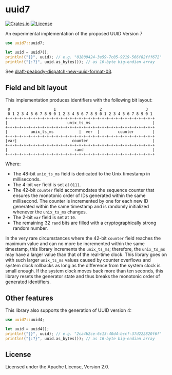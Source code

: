 # uuid7

[![Crates.io](https://img.shields.io/crates/v/uuid7)](https://crates.io/crates/uuid7)
[![License](https://img.shields.io/crates/l/uuid7)](https://github.com/LiosK/uuid7-rs/blob/main/LICENSE)

An experimental implementation of the proposed UUID Version 7

```rust
use uuid7::uuid7;

let uuid = uuid7();
println!("{}", uuid); // e.g. "01809424-3e59-7c05-9219-566f82fff672"
println!("{:?}", uuid.as_bytes()); // as 16-byte big-endian array
```

See [draft-peabody-dispatch-new-uuid-format-03](https://www.ietf.org/archive/id/draft-peabody-dispatch-new-uuid-format-03.html).

## Field and bit layout

This implementation produces identifiers with the following bit layout:

```
 0                   1                   2                   3
 0 1 2 3 4 5 6 7 8 9 0 1 2 3 4 5 6 7 8 9 0 1 2 3 4 5 6 7 8 9 0 1
+-+-+-+-+-+-+-+-+-+-+-+-+-+-+-+-+-+-+-+-+-+-+-+-+-+-+-+-+-+-+-+-+
|                          unix_ts_ms                           |
+-+-+-+-+-+-+-+-+-+-+-+-+-+-+-+-+-+-+-+-+-+-+-+-+-+-+-+-+-+-+-+-+
|          unix_ts_ms           |  ver  |        counter        |
+-+-+-+-+-+-+-+-+-+-+-+-+-+-+-+-+-+-+-+-+-+-+-+-+-+-+-+-+-+-+-+-+
|var|                        counter                            |
+-+-+-+-+-+-+-+-+-+-+-+-+-+-+-+-+-+-+-+-+-+-+-+-+-+-+-+-+-+-+-+-+
|                             rand                              |
+-+-+-+-+-+-+-+-+-+-+-+-+-+-+-+-+-+-+-+-+-+-+-+-+-+-+-+-+-+-+-+-+
```

Where:

- The 48-bit `unix_ts_ms` field is dedicated to the Unix timestamp in
  milliseconds.
- The 4-bit `ver` field is set at `0111`.
- The 42-bit `counter` field accommodates the sequence counter that ensures the
  monotonic order of IDs generated within the same millisecond. The counter is
  incremented by one for each new ID generated within the same timestamp and is
  randomly initialized whenever the `unix_ts_ms` changes.
- The 2-bit `var` field is set at `10`.
- The remaining 32 `rand` bits are filled with a cryptographically strong random
  number.

In the very rare circumstances where the 42-bit `counter` field reaches the
maximum value and can no more be incremented within the same timestamp, this
library increments the `unix_ts_ms`; therefore, the `unix_ts_ms` may have a
larger value than that of the real-time clock. This library goes on with such
larger `unix_ts_ms` values caused by counter overflows and system clock
rollbacks as long as the difference from the system clock is small enough. If
the system clock moves back more than ten seconds, this library resets the
generator state and thus breaks the monotonic order of generated identifiers.

## Other features

This library also supports the generation of UUID version 4:

```rust
use uuid7::uuid4;

let uuid = uuid4();
println!("{}", uuid); // e.g. "2ca4b2ce-6c13-40d4-bccf-37d222820f6f"
println!("{:?}", uuid.as_bytes()); // as 16-byte big-endian array
```

## License

Licensed under the Apache License, Version 2.0.
